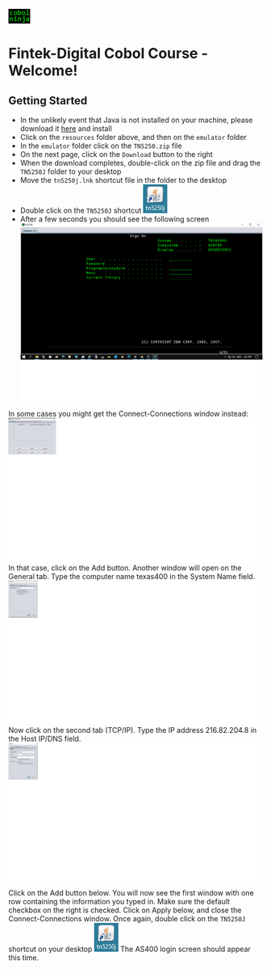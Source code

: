 ![alt text](https://github.com/dovk/fintek-cobol/blob/master/resources/images/cobolninja.png)

# Fintek-Digital Cobol Course - Welcome!

## Getting Started
- In the unlikely event that Java is not installed on your machine, please download it [here](https://www.java.com/en/download/) and install
- Click on the `resources` folder above, and then on the `emulator` folder 
- In the `emulator` folder click on the `TN5250.zip` file
- On the next page, click on the `Download` button to the right 
- When the download completes, double-click on the zip file and drag the `TN5250J` folder to your desktop
- Move the `tn5250j.lnk` shortcut file in the folder to the desktop 
- Double click on the `TN5250J` shortcut
![alt text](https://github.com/dovk/fintek-cobol/blob/master/resources/images/lnk.png)
- After a few seconds you should see the following screen
![alt text](https://github.com/dovk/fintek-cobol/blob/master/resources/images/as400-signon.png)

In some cases you might get the Connect-Connections window instead:
![alt text](https://github.com/dovk/fintek-cobol/blob/master/resources/images/connect1.png)
In that case, click on the Add button.
Another window will open on the General tab.
Type the computer name texas400 in the System Name field.
![alt text](https://github.com/dovk/fintek-cobol/blob/master/resources/images/add-general.png)
Now click on the second tab (TCP/IP).
Type the IP address 216.82.204.8 in the Host IP/DNS field.
![alt text](https://github.com/dovk/fintek-cobol/blob/master/resources/images/add-ip.png)
Click on the Add button below.
You will now see the first window with one row containing the information you typed in.
Make sure the default checkbox on the right is checked.
Click on Apply below, and close the Connect-Connections window.
Once again, double click on the `TN5250J` shortcut on your desktop
![alt text](https://github.com/dovk/fintek-cobol/blob/master/resources/images/lnk.png)
The AS400 login screen should appear this time.
